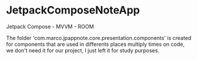 # JetpackComposeNoteApp
Jetpack Compose - MVVM - ROOM

The folder 'com.marco.jpappnote.core.presentation.components' is created for components that are used
in differents places multiply times on code, we don't need it for our project, I just left it for
study purposes.
